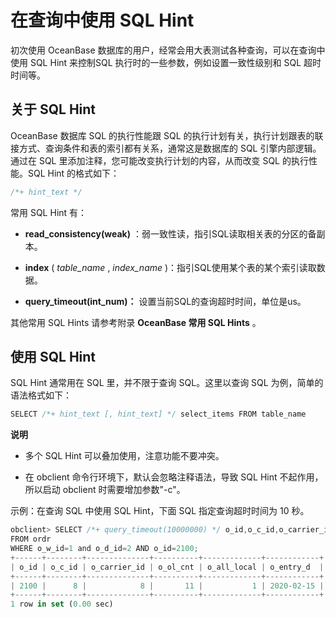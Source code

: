 在查询中使用 SQL Hint 
====================================



初次使用 OceanBase 数据库的用户，经常会用大表测试各种查询，可以在查询中使用 SQL Hint 来控制SQL 执行时的一些参数，例如设置一致性级别和 SQL 超时时间等。

关于 SQL Hint 
--------------------

OceanBase 数据库 SQL 的执行性能跟 SQL 的执行计划有关，执行计划跟表的联接方式、查询条件和表的索引都有关系，通常这是数据库的 SQL 引擎内部逻辑。通过在 SQL 里添加注释，您可能改变执行计划的内容，从而改变 SQL 的执行性能。SQL Hint 的格式如下：

```javascript
/*+ hint_text */
```



常用 SQL Hint 有：

* **read_consistency(weak)** ：弱一致性读，指引SQL读取相关表的分区的备副本。

* **index** ( *table_name* , *index_name* )：指引SQL使用某个表的某个索引读取数据。

* **query_timeout(int_num)：** 设置当前SQL的查询超时时间，单位是us。




其他常用 SQL Hints 请参考附录 **OceanBase 常用 SQL Hints** 。



使用 SQL Hint 
--------------------

SQL Hint 通常用在 SQL 里，并不限于查询 SQL。这里以查询 SQL 为例，简单的语法格式如下：

```javascript
SELECT /*+ hint_text [, hint_text] */ select_items FROM table_name
```


**说明**



* 多个 SQL Hint 可以叠加使用，注意功能不要冲突。

  

* 在 obclient 命令行环境下，默认会忽略注释语法，导致 SQL Hint 不起作用，所以启动 obclient 时需要增加参数"-c"。

  






示例：在查询 SQL 中使用 SQL Hint，下面 SQL 指定查询超时时间为 10 秒。

```javascript
obclient> SELECT /*+ query_timeout(10000000) */ o_id,o_c_id,o_carrier_id,o_ol_cnt,o_all_local,o_entry_d 
FROM ordr   
WHERE o_w_id=1 and o_d_id=2 AND o_id=2100;
+------+--------+--------------+----------+-------------+------------+
| o_id | o_c_id | o_carrier_id | o_ol_cnt | o_all_local | o_entry_d  |
+------+--------+--------------+----------+-------------+------------+
| 2100 |      8 |            8 |       11 |           1 | 2020-02-15 |
+------+--------+--------------+----------+-------------+------------+
1 row in set (0.00 sec)

```



